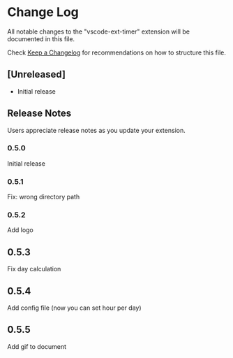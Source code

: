 # Change Log
All notable changes to the "vscode-ext-timer" extension will be documented in this file.

Check [Keep a Changelog](http://keepachangelog.com/) for recommendations on how to structure this file.

## [Unreleased]
- Initial release

## Release Notes

Users appreciate release notes as you update your extension.

### 0.5.0

Initial release

### 0.5.1

Fix: wrong directory path

### 0.5.2

Add logo

## 0.5.3

Fix day calculation

## 0.5.4

Add config file (now you can set hour per day)

## 0.5.5

Add gif to document